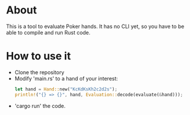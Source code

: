 # About
This is a tool to evaluate Poker hands. It has no CLI yet, so you have to be able to compile and run Rust code.

# How to use it

* Clone the repository
* Modify 'main.rs' to a hand of your interest:
    ```Rust
    let hand = Hand::new("KcKdKsKh2c2d2s");
    println!("{} => {}", hand, Evaluation::decode(evaluate(&hand)));
    ```
* 'cargo run' the code.